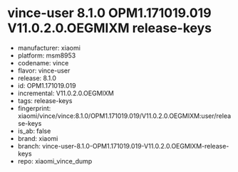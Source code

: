 # vince-user 8.1.0 OPM1.171019.019 V11.0.2.0.OEGMIXM release-keys
- manufacturer: xiaomi
- platform: msm8953
- codename: vince
- flavor: vince-user
- release: 8.1.0
- id: OPM1.171019.019
- incremental: V11.0.2.0.OEGMIXM
- tags: release-keys
- fingerprint: xiaomi/vince/vince:8.1.0/OPM1.171019.019/V11.0.2.0.OEGMIXM:user/release-keys
- is_ab: false
- brand: xiaomi
- branch: vince-user-8.1.0-OPM1.171019.019-V11.0.2.0.OEGMIXM-release-keys
- repo: xiaomi_vince_dump
